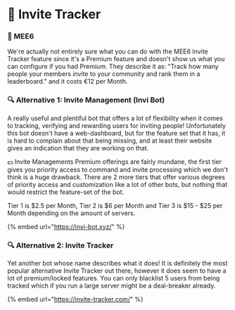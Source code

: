 # 👑 Invite Tracker

### 👑 MEE6

We're actually not entirely sure what you can do with the MEE6 Invite Tracker feature since it's a Premium feature and doesn't show us what you can configure if you had Premium. They describe it as: "Track how many people your members invite to your community and rank them in a leaderboard." and it costs €12 per Month.

### 🔍 Alternative 1: Invite Management (Invi Bot)

A really useful and plentiful bot that offers a lot of flexibility when it comes to tracking, verifying and rewarding users for inviting people! Unfortunately this bot doesn't have a web-dashboard, but for the feature set that it has, it is hard to complain about that being missing, and at least their website gives an indication that they are working on that.

💵 Invite Managements Premium offerings are fairly mundane, the first tier gives you priority access to command and invite processing which we don't think is a huge drawback. There are 2 more tiers that offer various degrees of priority access and customization like a lot of other bots, but nothing that would restrict the feature-set of the bot.

Tier 1 is $2.5 per Month, Tier 2 is $6 per Month and Tier 3 is $15 - $25 per Month depending on the amount of servers.

{% embed url="https://invi-bot.xyz/" %}

### 🔍 Alternative 2: Invite Tracker

Yet another bot whose name describes what it does! It is definitely the most popular alternative Invite Tracker out there, however it does seem to have a lot of premium/locked features. You can only blacklist 5 users from being tracked which if you run a large server might be a deal-breaker already.&#x20;

{% embed url="https://invite-tracker.com/" %}
